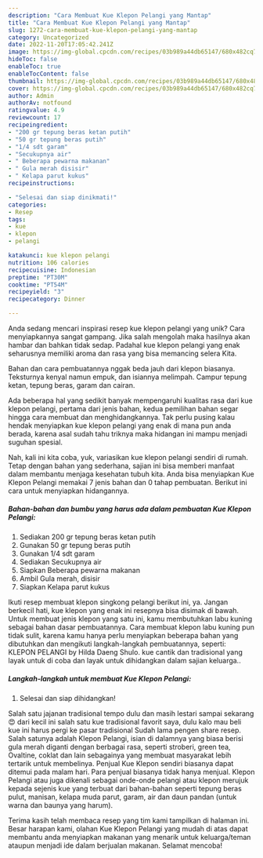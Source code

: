 ```yaml
---
description: "Cara Membuat Kue Klepon Pelangi yang Mantap"
title: "Cara Membuat Kue Klepon Pelangi yang Mantap"
slug: 1272-cara-membuat-kue-klepon-pelangi-yang-mantap
category: Uncategorized
date: 2022-11-20T17:05:42.241Z
image: https://img-global.cpcdn.com/recipes/03b989a44db65147/680x482cq70/kue-klepon-pelangi-foto-resep-utama.jpg
hideToc: false
enableToc: true
enableTocContent: false
thumbnail: https://img-global.cpcdn.com/recipes/03b989a44db65147/680x482cq70/kue-klepon-pelangi-foto-resep-utama.jpg
cover: https://img-global.cpcdn.com/recipes/03b989a44db65147/680x482cq70/kue-klepon-pelangi-foto-resep-utama.jpg
author: Admin
authorAv: notfound
ratingvalue: 4.9
reviewcount: 17
recipeingredient:
- "200 gr tepung beras ketan putih"
- "50 gr tepung beras putih"
- "1/4 sdt garam"
- "Secukupnya air"
- " Beberapa pewarna makanan"
- " Gula merah disisir"
- " Kelapa parut kukus"
recipeinstructions:

- "Selesai dan siap dinikmati!"
categories:
- Resep
tags:
- kue
- klepon
- pelangi

katakunci: kue klepon pelangi 
nutrition: 106 calories
recipecuisine: Indonesian
preptime: "PT30M"
cooktime: "PT54M"
recipeyield: "3"
recipecategory: Dinner

---
```





Anda sedang mencari inspirasi resep kue klepon pelangi yang unik? Cara menyiapkannya sangat gampang. Jika salah mengolah maka hasilnya akan hambar dan bahkan tidak sedap. Padahal kue klepon pelangi yang enak seharusnya memiliki aroma dan rasa yang bisa memancing selera Kita.





Bahan dan cara pembuatannya nggak beda jauh dari klepon biasanya. Teksturnya kenyal namun empuk, dan isiannya melimpah. Campur tepung ketan, tepung beras, garam dan cairan.

Ada beberapa hal yang sedikit banyak mempengaruhi kualitas rasa dari kue klepon pelangi, pertama dari jenis bahan, kedua pemilihan bahan segar hingga cara membuat dan menghidangkannya. Tak perlu pusing kalau hendak menyiapkan kue klepon pelangi yang enak di mana pun anda berada, karena asal sudah tahu triknya maka hidangan ini mampu menjadi suguhan spesial.






Nah, kali ini kita coba, yuk, variasikan kue klepon pelangi sendiri di rumah. Tetap dengan bahan yang sederhana, sajian ini bisa memberi manfaat dalam membantu menjaga kesehatan tubuh kita. Anda bisa menyiapkan Kue Klepon Pelangi memakai 7 jenis bahan dan 0 tahap pembuatan. Berikut ini cara untuk menyiapkan hidangannya.

<!--inarticleads1-->

##### Bahan-bahan dan bumbu yang harus ada dalam pembuatan Kue Klepon Pelangi:

1. Sediakan 200 gr tepung beras ketan putih
1. Gunakan 50 gr tepung beras putih
1. Gunakan 1/4 sdt garam
1. Sediakan Secukupnya air
1. Siapkan  Beberapa pewarna makanan
1. Ambil  Gula merah, disisir
1. Siapkan  Kelapa parut kukus


Ikuti resep membuat klepon singkong pelangi berikut ini, ya. Jangan berkecil hati, kue klepon yang enak ini resepnya bisa disimak di bawah. Untuk membuat jenis klepon yang satu ini, kamu membutuhkan labu kuning sebagai bahan dasar pembuatannya. Cara membuat klepon labu kuning pun tidak sulit, karena kamu hanya perlu menyiapkan beberapa bahan yang dibutuhkan dan mengikuti langkah-langkah pembuatannya, seperti: KLEPON PELANGI by Hilda Daeng Shulo. kue cantik dan tradisional yang layak untuk di coba dan layak untuk dihidangkan dalam sajian keluarga.. 

<!--inarticleads2-->

##### Langkah-langkah untuk membuat Kue Klepon Pelangi:


1. Selesai dan siap dihidangkan!

Salah satu jajanan tradisional tempo dulu dan masih lestari sampai sekarang 😍 dari kecil ini salah satu kue tradisional favorit saya, dulu kalo mau beli kue ini harus pergi ke pasar tradisional Sudah lama pengen share resep. Salah satunya adalah Klepon Pelangi, isian di dalamnya yang biasa berisi gula merah diganti dengan berbagai rasa, seperti stroberi, green tea, Ovaltine, coklat dan lain sebagainya yang membuat masyarakat lebih tertarik untuk membelinya. Penjual Kue Klepon sendiri biasanya dapat ditemui pada malam hari. Para penjual biasanya tidak hanya menjual. Klepon Pelangi atau juga dikenali sebagai onde-onde pelangi atau klepon merujuk kepada sejenis kue yang terbuat dari bahan-bahan seperti tepung beras pulut, manisan, kelapa muda parut, garam, air dan daun pandan (untuk warna dan baunya yang harum). 

Terima kasih telah membaca resep yang tim kami tampilkan di halaman ini. Besar harapan kami, olahan Kue Klepon Pelangi yang mudah di atas dapat membantu anda menyiapkan makanan yang menarik untuk keluarga/teman ataupun menjadi ide dalam berjualan makanan. Selamat mencoba!
